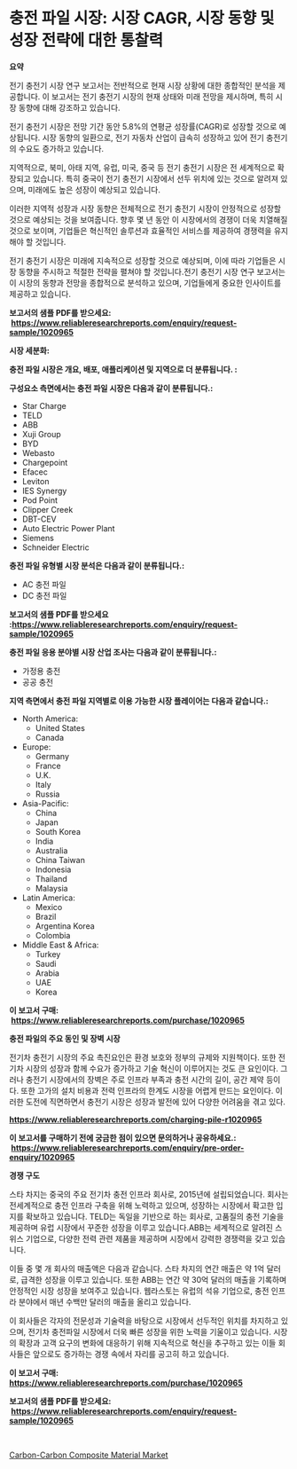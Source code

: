 <p><h1>충전 파일 시장: 시장 CAGR, 시장 동향 및 성장 전략에 대한 통찰력</h1></p><p><strong>요약</strong></p>
<p><p>전기 충전기 시장 연구 보고서는 전반적으로 현재 시장 상황에 대한 종합적인 분석을 제공합니다. 이 보고서는 전기 충전기 시장의 현재 상태와 미래 전망을 제시하며, 특히 시장 동향에 대해 강조하고 있습니다. </p><p>전기 충전기 시장은 전망 기간 동안 5.8%의 연평균 성장률(CAGR)로 성장할 것으로 예상됩니다. 시장 동향의 일환으로, 전기 자동차 산업이 급속히 성장하고 있어 전기 충전기의 수요도 증가하고 있습니다. </p><p>지역적으로, 북미, 아태 지역, 유럽, 미국, 중국 등 전기 충전기 시장은 전 세계적으로 확장되고 있습니다. 특히 중국이 전기 충전기 시장에서 선두 위치에 있는 것으로 알려져 있으며, 미래에도 높은 성장이 예상되고 있습니다.</p><p>이러한 지역적 성장과 시장 동향은 전체적으로 전기 충전기 시장이 안정적으로 성장할 것으로 예상되는 것을 보여줍니다. 향후 몇 년 동안 이 시장에서의 경쟁이 더욱 치열해질 것으로 보이며, 기업들은 혁신적인 솔루션과 효율적인 서비스를 제공하여 경쟁력을 유지해야 할 것입니다.</p><p>전기 충전기 시장은 미래에 지속적으로 성장할 것으로 예상되며, 이에 따라 기업들은 시장 동향을 주시하고 적절한 전략을 펼쳐야 할 것입니다.전기 충전기 시장 연구 보고서는 이 시장의 동향과 전망을 종합적으로 분석하고 있으며, 기업들에게 중요한 인사이트를 제공하고 있습니다.</p></p>
<p><strong>보고서의 샘플 PDF를 받으세요: &nbsp;<a href="https://www.reliableresearchreports.com/enquiry/request-sample/1020965">https://www.reliableresearchreports.com/enquiry/request-sample/1020965</a></strong></p>
<p><strong>시장 세분화:</strong></p>
<p><strong> 충전 파일 시장은 개요, 배포, 애플리케이션 및 지역으로 더 분류됩니다. :</strong></p>
<p><strong>구성요소 측면에서는 충전 파일 시장은 다음과 같이 분류됩니다.:</strong></p>
<p><ul><li>Star Charge</li><li>TELD</li><li>ABB</li><li>Xuji Group</li><li>BYD</li><li>Webasto</li><li>Chargepoint</li><li>Efacec</li><li>Leviton</li><li>IES Synergy</li><li>Pod Point</li><li>Clipper Creek</li><li>DBT-CEV</li><li>Auto Electric Power Plant</li><li>Siemens</li><li>Schneider Electric</li></ul></p>
<p><strong> 충전 파일 유형별 시장 분석은 다음과 같이 분류됩니다.:</strong></p>
<p><ul><li>AC 충전 파일</li><li>DC 충전 파일</li></ul></p>
<p><strong>보고서의 샘플 PDF를 받으세요 :<a href="https://www.reliableresearchreports.com/enquiry/request-sample/1020965">https://www.reliableresearchreports.com/enquiry/request-sample/1020965</a></strong></p>
<p><strong> 충전 파일 응용 분야별 시장 산업 조사는 다음과 같이 분류됩니다.:</strong></p>
<p><ul><li>가정용 충전</li><li>공공 충전</li></ul></p>
<p><strong>지역 측면에서 충전 파일 지역별로 이용 가능한 시장 플레이어는 다음과 같습니다.:</strong></p>
<p><ul>
    <li>
        North America:
        <ul>
            <li>United States</li>
            <li>Canada</li>
        </ul>
    </li>
    <li>
        Europe:
        <ul>
            <li>Germany</li>
            <li>France</li>
            <li>U.K.</li>
            <li>Italy</li>
            <li>Russia</li>
        </ul>
    </li>
    <li>
        Asia-Pacific:
        <ul>
            <li>China</li>
            <li>Japan</li>
            <li>South Korea</li>
            <li>India</li>
            <li>Australia</li>
            <li>China Taiwan</li>
            <li>Indonesia</li>
            <li>Thailand</li>
            <li>Malaysia</li>
        </ul>
    </li>
    <li>
        Latin America:
        <ul>
            <li>Mexico</li>
            <li>Brazil</li>
            <li>Argentina Korea</li>
            <li>Colombia</li>
        </ul>
    </li>
    <li>
        Middle East & Africa:
        <ul>
            <li>Turkey</li>
            <li>Saudi</li>
            <li>Arabia</li>
            <li>UAE</li>
            <li>Korea</li>
        </ul>
    </li>
    </ul></p>
<p><strong>이 보고서 구매: &nbsp;<a href="https://www.reliableresearchreports.com/purchase/1020965">https://www.reliableresearchreports.com/purchase/1020965</a></strong></p>
<p><strong>충전 파일의 주요 동인 및 장벽 시장</strong></p>
<p><p>전기차 충전기 시장의 주요 촉진요인은 환경 보호와 정부의 규제와 지원책이다. 또한 전기차 시장의 성장과 함께 수요가 증가하고 기술 혁신이 이루어지는 것도 큰 요인이다. 그러나 충전기 시장에서의 장벽은 주로 인프라 부족과 충전 시간의 길이, 공간 제약 등이다. 또한 고가의 설치 비용과 전력 인프라의 한계도 시장을 어렵게 만드는 요인이다. 이러한 도전에 직면하면서 충전기 시장은 성장과 발전에 있어 다양한 어려움을 겪고 있다.</p></p>
<p><strong><a href="https://www.reliableresearchreports.com/charging-pile-r1020965">https://www.reliableresearchreports.com/charging-pile-r1020965</a></strong></p>
<p><strong>이 보고서를 구매하기 전에 궁금한 점이 있으면 문의하거나 공유하세요.: &nbsp;<a href="https://www.reliableresearchreports.com/enquiry/pre-order-enquiry/1020965">https://www.reliableresearchreports.com/enquiry/pre-order-enquiry/1020965</a></strong></p>
<p><strong>경쟁 구도</strong></p>
<p><p>스타 차지는 중국의 주요 전기차 충전 인프라 회사로, 2015년에 설립되었습니다. 회사는 전세계적으로 충전 인프라 구축을 위해 노력하고 있으며, 성장하는 시장에서 확고한 입지를 확보하고 있습니다. TELD는 독일을 기반으로 하는 회사로, 고품질의 충전 기술을 제공하며 유럽 시장에서 꾸준한 성장을 이루고 있습니다.ABB는 세계적으로 알려진 스위스 기업으로, 다양한 전력 관련 제품을 제공하며 시장에서 강력한 경쟁력을 갖고 있습니다.</p><p>이들 중 몇 개 회사의 매출액은 다음과 같습니다. 스타 차지의 연간 매출은 약 1억 달러로, 급격한 성장을 이루고 있습니다. 또한 ABB는 연간 약 30억 달러의 매출을 기록하며 안정적인 시장 성장을 보여주고 있습니다. 웹라스토는 유럽의 석유 기업으로, 충전 인프라 분야에서 매년 수백만 달러의 매출을 올리고 있습니다.</p><p>이 회사들은 각자의 전문성과 기술력을 바탕으로 시장에서 선두적인 위치를 차지하고 있으며, 전기차 충전파일 시장에서 더욱 빠른 성장을 위한 노력을 기울이고 있습니다. 시장의 확장과 고객 요구의 변화에 대응하기 위해 지속적으로 혁신을 추구하고 있는 이들 회사들은 앞으로도 증가하는 경쟁 속에서 자리를 공고히 하고 있습니다.</p></p>
<p><strong>이 보고서 구매: &nbsp; <a href="https://www.reliableresearchreports.com/purchase/1020965">https://www.reliableresearchreports.com/purchase/1020965</a></strong></p>
<p><strong>보고서의 샘플 PDF를 받으세요: &nbsp;<a href="https://www.reliableresearchreports.com/enquiry/request-sample/1020965">https://www.reliableresearchreports.com/enquiry/request-sample/1020965</a></strong><strong></strong></p>
<p>&nbsp;</p>
<p><p><a href="https://changeable-paste-463.notion.site/Carbon-Carbon-Composite-Material-Market-Comprehensive-Assessment-by-Type-Application-and-Geograph-6699679eea1742468205ae154f491f21">Carbon-Carbon Composite Material Market</a></p></p>
